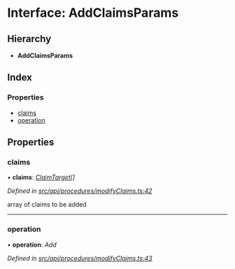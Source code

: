 # Interface: AddClaimsParams

## Hierarchy

* **AddClaimsParams**

## Index

### Properties

* [claims](addclaimsparams.md#claims)
* [operation](addclaimsparams.md#operation)

## Properties

###  claims

• **claims**: *[ClaimTarget](claimtarget.md)[]*

*Defined in [src/api/procedures/modifyClaims.ts:42](https://github.com/PolymathNetwork/polymesh-sdk/blob/cfab557b/src/api/procedures/modifyClaims.ts#L42)*

array of claims to be added

___

###  operation

• **operation**: *Add*

*Defined in [src/api/procedures/modifyClaims.ts:43](https://github.com/PolymathNetwork/polymesh-sdk/blob/cfab557b/src/api/procedures/modifyClaims.ts#L43)*
